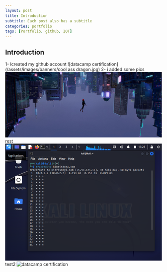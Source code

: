 ```yaml
---
layout: post
title: Introduction 
subtitle: Each post also has a subtitle
categories: portfolio
tags: [Portfolio, github, IOT]
---
```


## Introduction
1- Icreated my github account
![datacamp certification](/assets/images/banners/cool ass dragon.jpg)
2- i added some pics
![datacamp certification](/assets/images/banners/spiderman.jpeg)
rest
![datacamp certification](/assets/images/banners/lab1/1.png)
test2
![datacamp certification](/assets/images/banners/lab1)
